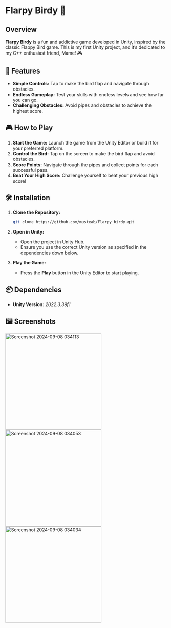 # Flarpy Birdy 🦜

## Overview

**Flarpy Birdy** is a fun and addictive game developed in Unity, inspired by the classic Flappy Bird game. This is my first Unity project, and it’s dedicated to my C++ enthusiast friend, Mame! 🎮

## 🚀 Features

- **Simple Controls:** Tap to make the bird flap and navigate through obstacles.
- **Endless Gameplay:** Test your skills with endless levels and see how far you can go.
- **Challenging Obstacles:** Avoid pipes and obstacles to achieve the highest score.

## 🎮 How to Play

1. **Start the Game:** Launch the game from the Unity Editor or build it for your preferred platform.
2. **Control the Bird:** Tap on the screen to make the bird flap and avoid obstacles.
3. **Score Points:** Navigate through the pipes and collect points for each successful pass.
4. **Beat Your High Score:** Challenge yourself to beat your previous high score!

## 🛠️ Installation

1. **Clone the Repository:**
    ```bash
    git clone https://github.com/musteab/Flarpy_birdy.git
    ```
2. **Open in Unity:** 
    - Open the project in Unity Hub.
    - Ensure you use the correct Unity version as specified in the dependencies down below.

3. **Play the Game:**
    - Press the **Play** button in the Unity Editor to start playing.

## 📦 Dependencies

- **Unity Version:** *2022.3.39f1*

## 🖼️ Screenshots
<img src="https://github.com/user-attachments/assets/adfd122f-5ebc-4aa3-8b36-04194c03929d" alt="Screenshot 2024-09-08 034113" width="300"/>

<img src="https://github.com/user-attachments/assets/973aa9fc-2baf-4417-94f4-557689d56590" alt="Screenshot 2024-09-08 034053" width="300"/>

<img src="https://github.com/user-attachments/assets/be72c8c7-2bab-4264-bd2c-29a87badbbef" alt="Screenshot 2024-09-08 034034" width="300"/>


